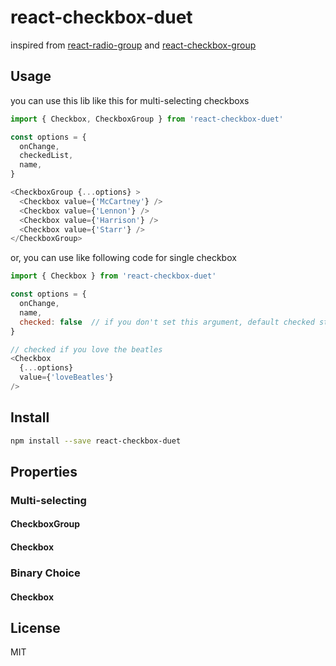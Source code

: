 # react-checkbox-duet

inspired from [react-radio-group](https://github.com/chenglou/react-radio-group) and [react-checkbox-group](https://github.com/ziad-saab/react-checkbox-group)

## Usage
you can use this lib like this for multi-selecting checkboxs

```javascript
import { Checkbox, CheckboxGroup } from 'react-checkbox-duet'

const options = {
  onChange,
  checkedList,
  name,
}

<CheckboxGroup {...options} >
  <Checkbox value={'McCartney'} />
  <Checkbox value={'Lennon'} />
  <Checkbox value={'Harrison'} />
  <Checkbox value={'Starr'} />
</CheckboxGroup>
```

or, you can use like following code for single checkbox

```javascript
import { Checkbox } from 'react-checkbox-duet'

const options = {
  onChange,
  name,
  checked: false  // if you don't set this argument, default checked state is false
}

// checked if you love the beatles
<Checkbox
  {...options}
  value={'loveBeatles'}
/>  
```

## Install

```sh
npm install --save react-checkbox-duet
```

## Properties
### Multi-selecting
#### CheckboxGroup
#### Checkbox

### Binary Choice
#### Checkbox

## License
MIT
